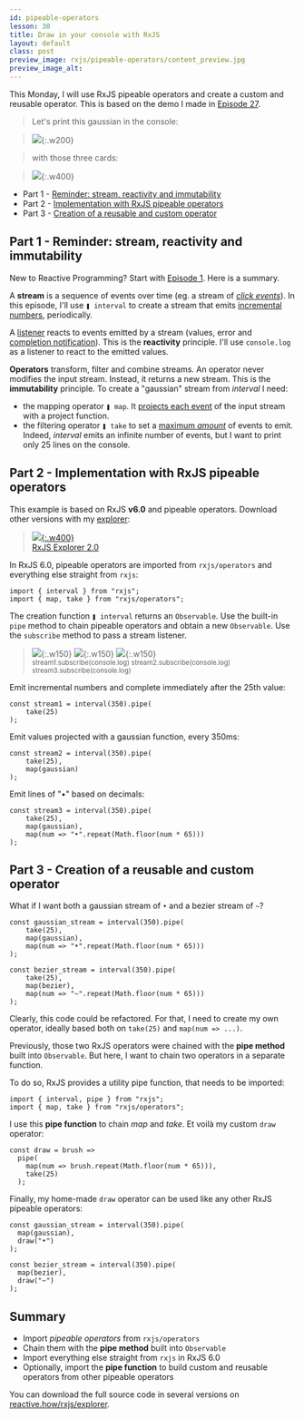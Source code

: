 ```yaml
---
id: pipeable-operators
lesson: 30
title: Draw in your console with RxJS
layout: default
class: post
preview_image: rxjs/pipeable-operators/content_preview.jpg
preview_image_alt:
---
```


This Monday, I will use RxJS pipeable operators and create a custom and reusable operator. This is based on the demo I made in [Episode 27](/pipeline-operator).

> Let's print this gaussian in the console:

> ![](/img/rxjs/pipeable-operators/gaussian.gif){:.w200}

> with those three cards:

> ![](/img/rxjs/pipeable-operators/interval-map-take.png){:.w400}<br/>

* Part 1 - [Reminder: stream, reactivity and immutability](#part-1---reminder-stream-reactivity-and-immutability)
* Part 2 - [Implementation with RxJS pipeable operators](#part-2---implementation-with-rxjs-pipeable-operators)
* Part 3 - [Creation of a reusable and custom operator](#part-3---creation-of-a-reusable-and-custom-operator)

## Part 1 - Reminder: stream, reactivity and immutability

New to Reactive Programming? Start with [Episode 1](/fromEvent). Here is a summary.

A **stream** is a sequence of events over time (eg. a stream of [_click events_](/fromEvent)). In this episode, I'll use `❚ interval` to create a stream that emits [incremental numbers](/interval), periodically.

A [listener](/listen) reacts to events emitted by a stream (values, error and [completion notification](/take)). This is the **reactivity** principle. I'll use `console.log` as a listener to react to the emitted values.

**Operators** transform, filter and combine streams. An operator never modifies the input stream. Instead, it returns a new stream. This is the **immutability** principle. To create a "gaussian" stream from _interval_ I need:

* the mapping operator `❚ map`. It [projects each event](/map) of the input stream with a project function.
* the filtering operator `❚ take` to set a [maximum _amount_](/take) of events to emit. Indeed, _interval_ emits an infinite number of events, but I want to print only 25 lines on the console.

## Part 2 - Implementation with RxJS pipeable operators

This example is based on RxJS **v6.0** and pipeable operators. Download other versions with my [explorer](http://reactive.how/rxjs/explorer):

> [![](/img/rxjs/explorer/content_preview.jpg){:.w400}](/rxjs/explorer)<br/>[RxJS Explorer 2.0](/rxjs/explorer)

In RxJS 6.0, pipeable operators are imported from `rxjs/operators` and everything else straight from `rxjs`:

```
import { interval } from "rxjs";
import { map, take } from "rxjs/operators";
```

The creation function `❚ interval` returns an `Observable`. Use the built-in `pipe` method to chain pipeable operators and obtain a new `Observable`. Use the `subscribe` method to pass a stream listener.

> ![](/img/rxjs/pipeable-operators/interval.gif){:.w150}
> ![](/img/rxjs/pipeable-operators/map.gif){:.w150}
> ![](/img/rxjs/pipeable-operators/gaussian.gif){:.w150}<br/> <small>stream1.subscribe(console.log) stream2.subscribe(console.log) stream3.subscribe(console.log)</small>

Emit incremental numbers and complete immediately after the 25th value:

```
const stream1 = interval(350).pipe(
    take(25)
);
```

Emit values projected with a gaussian function, every 350ms:

```
const stream2 = interval(350).pipe(
    take(25),
    map(gaussian)
);
```

Emit lines of "•" based on decimals:

```
const stream3 = interval(350).pipe(
    take(25),
    map(gaussian),
    map(num => "•".repeat(Math.floor(num * 65)))
);
```

## Part 3 - Creation of a reusable and custom operator

What if I want both a gaussian stream of `•` and a bezier stream of `~`?

```
const gaussian_stream = interval(350).pipe(
    take(25),
    map(gaussian),
    map(num => "•".repeat(Math.floor(num * 65)))
);

const bezier_stream = interval(350).pipe(
    take(25),
    map(bezier),
    map(num => "~".repeat(Math.floor(num * 65)))
);
```

Clearly, this code could be refactored. For that, I need to create my own operator, ideally based both on `take(25)` and `map(num => ...)`.

Previously, those two RxJS operators were chained with the **pipe method** built into `Observable`. But here, I want to chain two operators in a separate function.

To do so, RxJS provides a utility pipe function, that needs to be imported:

```
import { interval, pipe } from "rxjs";
import { map, take } from "rxjs/operators";
```

I use this **pipe function** to chain _map_ and _take_. Et voilà my custom `draw` operator:

```
const draw = brush =>
  pipe(
    map(num => brush.repeat(Math.floor(num * 65))),
    take(25)
  );
```

Finally, my home-made `draw` operator can be used like any other RxJS pipeable operators:

```
const gaussian_stream = interval(350).pipe(
  map(gaussian),
  draw("•")
);

const bezier_stream = interval(350).pipe(
  map(bezier),
  draw("~")
);
```

## Summary

* Import _pipeable operators_ from `rxjs/operators`
* Chain them with the **pipe method** built into `Observable`
* Import everything else straight from `rxjs` in RxJS 6.0
* Optionally, import the **pipe function** to build custom and reusable operators from other pipeable operators

You can download the full source code in several versions on [reactive.how/rxjs/explorer](http://reactive.how/rxjs/explorer).
